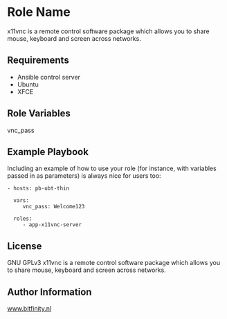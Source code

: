 Role Name
=========

x11vnc is a remote control software package which allows you to share mouse, keyboard and screen across networks. 

Requirements
------------

- Ansible control server
- Ubuntu
- XFCE 

Role Variables
--------------

vnc_pass


Example Playbook
----------------

Including an example of how to use your role (for instance, with variables passed in as parameters) is always nice for users too:

    - hosts: pb-ubt-thin
      
      vars:
         vnc_pass: Welcome123 

      roles:
         - app-x11vnc-server

License
-------

GNU GPLv3 x11vnc is a remote control software package which allows you to share mouse, keyboard and screen across networks.

Author Information
------------------

www.bitfinity.nl
